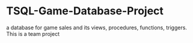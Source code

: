 # TSQL-Game-Database-Project
a database for game sales and its views, procedures, functions, triggers. This is a team project
